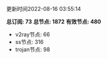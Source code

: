更新时间2022-08-16 03:55:14

**总订阅: 73**
**总节点: 1872**
**有效节点: 480**
- v2ray节点: 66
- ss节点: 316
- trojan节点: 98
